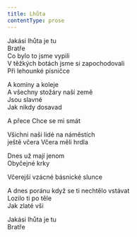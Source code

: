 ```yaml
---
title: Lhůta
contentType: prose
---
```


<section>

Jakási lhůta je tu  
Bratře  
Co bylo to jsme vypili  
V těžkých botách jsme si zapochodovali  
Při lehounké písničce

A komíny a koleje  
A všechny stožáry naší země  
Jsou slavné  
Jak nikdy dosavad

A přece Chce se mi smát

Všichni naši lidé na náměstích  
ještě včera Včera měli hrdla

Dnes už mají jenom  
Obyčejné krky

Včerejší vzácné básnické slunce

A dnes poránu když se ti nechtělo vstávat  
Lozilo ti po těle  
Jak zlaté vši

Jakási lhůta je tu  
Bratře

</section>
